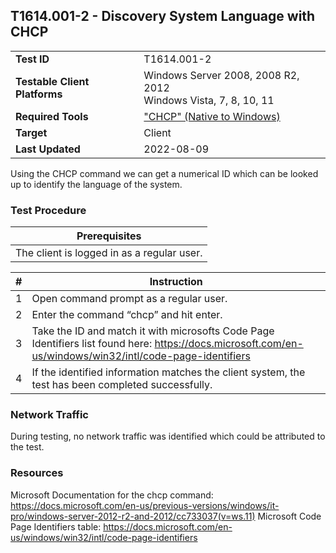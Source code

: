 ## T1614.001-2 - Discovery System Language with CHCP
|||
|-|-|
|**Test ID**|T1614.001-2|
|**Testable Client Platforms**|Windows Server 2008, 2008 R2, 2012<br>Windows Vista, 7, 8, 10, 11|
|**Required Tools**|["CHCP" (Native to Windows)](https://docs.microsoft.com/en-us/previous-versions/windows/it-pro/windows-server-2012-r2-and-2012/cc733037(v=ws.11))|
|**Target**|Client|
|**Last Updated**|2022-08-09|

Using the CHCP command we can get a numerical ID which can be looked up to identify the language of the system.

### Test Procedure
|Prerequisites|
|-|
|The client is logged in as a regular user.|

|#|Instruction|
|-|-|
|1|Open command prompt as a regular user.|
|2|Enter the command “chcp” and hit enter.|
|3|Take the ID and match it with microsofts Code Page Identifiers list found here: https://docs.microsoft.com/en-us/windows/win32/intl/code-page-identifiers|
|4|If the identified information matches the client system, the test has been completed successfully.|

<!-- TODO ADD IMAGE -->

### Network Traffic
During testing, no network traffic was identified which could be attributed to the test.

### Resources
Microsoft Documentation for the chcp command: https://docs.microsoft.com/en-us/previous-versions/windows/it-pro/windows-server-2012-r2-and-2012/cc733037(v=ws.11) 
Microsoft Code Page Identifiers table: https://docs.microsoft.com/en-us/windows/win32/intl/code-page-identifiers 